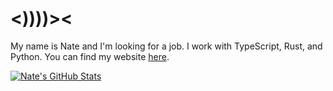 # <))))><

My name is Nate and I'm looking for a job. I work with TypeScript, Rust, and Python. You can find my website [here](https://natedavis.dev).

[![Nate's GitHub Stats](https://github-readme-stats.vercel.app/api?username=ntedvs&show_icons=true&bg_color=0d1117&title_color=4493f8&text_color=f0f6fc&icon_color=4493f8)](https://github.com/anuraghazra/github-readme-stats)
